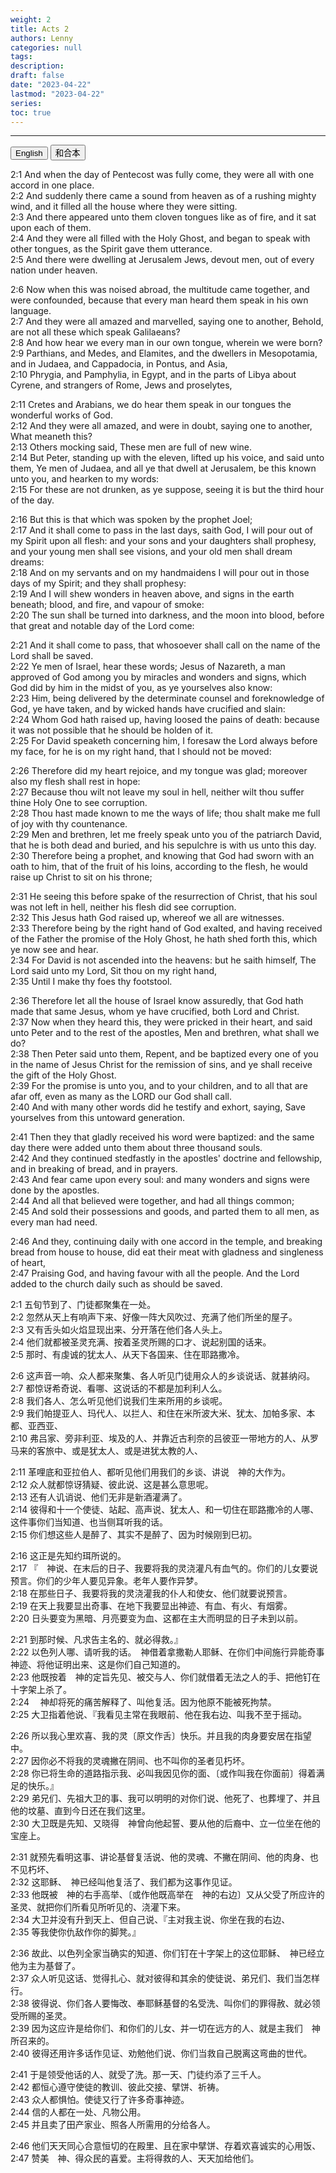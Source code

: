 ```yaml
---
weight: 2
title: Acts 2
authors: Lenny
categories: null
tags: 
description: 
draft: false
date: "2023-04-22"
lastmod: "2023-04-22"
series:
toc: true
---
```



<!--more-->
---

<!-- Tab links -->
<div class="tab">
  <button class="tablinks active" onclick="tablabel(event, 'english')">English</button>
  <button class="tablinks" onclick="tablabel(event, 'chinese')">和合本</button>
  
</div>

<!-- Tab content -->
<div id="english" class="tabcontent" style="display:block">

2:1 And when the day of Pentecost was fully come, they were all with one accord in one place.  
2:2 And suddenly there came a sound from heaven as of a rushing mighty wind, and it filled all the house where they were sitting.  
2:3 And there appeared unto them cloven tongues like as of fire, and it sat upon each of them.  
2:4 And they were all filled with the Holy Ghost, and began to speak with other tongues, as the Spirit gave them utterance.  
2:5 And there were dwelling at Jerusalem Jews, devout men, out of every nation under heaven.  

2:6 Now when this was noised abroad, the multitude came together, and were confounded, because that every man heard them speak in his own language.  
2:7 And they were all amazed and marvelled, saying one to another, Behold, are not all these which speak Galilaeans?  
2:8 And how hear we every man in our own tongue, wherein we were born?  
2:9 Parthians, and Medes, and Elamites, and the dwellers in Mesopotamia, and in Judaea, and Cappadocia, in Pontus, and Asia,  
2:10 Phrygia, and Pamphylia, in Egypt, and in the parts of Libya about Cyrene, and strangers of Rome, Jews and proselytes,  

2:11 Cretes and Arabians, we do hear them speak in our tongues the wonderful works of God.  
2:12 And they were all amazed, and were in doubt, saying one to another, What meaneth this?  
2:13 Others mocking said, These men are full of new wine.  
2:14 But Peter, standing up with the eleven, lifted up his voice, and said unto them, Ye men of Judaea, and all ye that dwell at Jerusalem, be this known unto you, and hearken to my words:  
2:15 For these are not drunken, as ye suppose, seeing it is but the third hour of the day.  

2:16 But this is that which was spoken by the prophet Joel;  
2:17 And it shall come to pass in the last days, saith God, I will pour out of my Spirit upon all flesh: and your sons and your daughters shall prophesy, and your young men shall see visions, and your old men shall dream dreams:  
2:18 And on my servants and on my handmaidens I will pour out in those days of my Spirit; and they shall prophesy:  
2:19 And I will shew wonders in heaven above, and signs in the earth beneath; blood, and fire, and vapour of smoke:  
2:20 The sun shall be turned into darkness, and the moon into blood, before that great and notable day of the Lord come:  

2:21 And it shall come to pass, that whosoever shall call on the name of the Lord shall be saved.  
2:22 Ye men of Israel, hear these words; Jesus of Nazareth, a man approved of God among you by miracles and wonders and signs, which God did by him in the midst of you, as ye yourselves also know:  
2:23 Him, being delivered by the determinate counsel and foreknowledge of God, ye have taken, and by wicked hands have crucified and slain:  
2:24 Whom God hath raised up, having loosed the pains of death: because it was not possible that he should be holden of it.  
2:25 For David speaketh concerning him, I foresaw the Lord always before my face, for he is on my right hand, that I should not be moved:  

2:26 Therefore did my heart rejoice, and my tongue was glad; moreover also my flesh shall rest in hope:  
2:27 Because thou wilt not leave my soul in hell, neither wilt thou suffer thine Holy One to see corruption.  
2:28 Thou hast made known to me the ways of life; thou shalt make me full of joy with thy countenance.  
2:29 Men and brethren, let me freely speak unto you of the patriarch David, that he is both dead and buried, and his sepulchre is with us unto this day.  
2:30 Therefore being a prophet, and knowing that God had sworn with an oath to him, that of the fruit of his loins, according to the flesh, he would raise up Christ to sit on his throne;  

2:31 He seeing this before spake of the resurrection of Christ, that his soul was not left in hell, neither his flesh did see corruption.  
2:32 This Jesus hath God raised up, whereof we all are witnesses.  
2:33 Therefore being by the right hand of God exalted, and having received of the Father the promise of the Holy Ghost, he hath shed forth this, which ye now see and hear.  
2:34 For David is not ascended into the heavens: but he saith himself, The Lord said unto my Lord, Sit thou on my right hand,  
2:35 Until I make thy foes thy footstool.  

2:36 Therefore let all the house of Israel know assuredly, that God hath made that same Jesus, whom ye have crucified, both Lord and Christ.  
2:37 Now when they heard this, they were pricked in their heart, and said unto Peter and to the rest of the apostles, Men and brethren, what shall we do?  
2:38 Then Peter said unto them, Repent, and be baptized every one of you in the name of Jesus Christ for the remission of sins, and ye shall receive the gift of the Holy Ghost.  
2:39 For the promise is unto you, and to your children, and to all that are afar off, even as many as the LORD our God shall call.  
2:40 And with many other words did he testify and exhort, saying, Save yourselves from this untoward generation.  

2:41 Then they that gladly received his word were baptized: and the same day there were added unto them about three thousand souls.  
2:42 And they continued stedfastly in the apostles' doctrine and fellowship, and in breaking of bread, and in prayers.  
2:43 And fear came upon every soul: and many wonders and signs were done by the apostles.  
2:44 And all that believed were together, and had all things common;  
2:45 And sold their possessions and goods, and parted them to all men, as every man had need.  

2:46 And they, continuing daily with one accord in the temple, and breaking bread from house to house, did eat their meat with gladness and singleness of heart,  
2:47 Praising God, and having favour with all the people. And the Lord added to the church daily such as should be saved.  
</div>

<div id="chinese" class="tabcontent">

2:1 五旬节到了、门徒都聚集在一处。  
2:2 忽然从天上有响声下来、好像一阵大风吹过、充满了他们所坐的屋子。  
2:3 又有舌头如火焰显现出来、分开落在他们各人头上。  
2:4 他们就都被圣灵充满、按着圣灵所赐的口才、说起别国的话来。  
2:5 那时、有虔诚的犹太人、从天下各国来、住在耶路撒冷。  

2:6 这声音一响、众人都来聚集、各人听见门徒用众人的乡谈说话、就甚纳闷。  
2:7 都惊讶希奇说、看哪、这说话的不都是加利利人么。  
2:8 我们各人、怎么听见他们说我们生来所用的乡谈呢。  
2:9 我们帕提亚人、玛代人、以拦人、和住在米所波大米、犹太、加帕多家、本都、亚西亚、  
2:10 弗吕家、旁非利亚、埃及的人、并靠近古利奈的吕彼亚一带地方的人、从罗马来的客旅中、或是犹太人、或是进犹太教的人、  

2:11 革哩底和亚拉伯人、都听见他们用我们的乡谈、讲说　神的大作为。  
2:12 众人就都惊讶猜疑、彼此说、这是甚么意思呢。  
2:13 还有人讥诮说、他们无非是新酒灌满了。  
2:14 彼得和十一个使徒、站起、高声说、犹太人、和一切住在耶路撒冷的人哪、这件事你们当知道、也当侧耳听我的话。  
2:15 你们想这些人是醉了、其实不是醉了、因为时候刚到巳初。  

2:16 这正是先知约珥所说的。  
2:17 『　神说、在末后的日子、我要将我的灵浇灌凡有血气的。你们的儿女要说预言。你们的少年人要见异象。老年人要作异梦。  
2:18 在那些日子、我要将我的灵浇灌我的仆人和使女、他们就要说预言。  
2:19 在天上我要显出奇事、在地下我要显出神迹、有血、有火、有烟雾。  
2:20 日头要变为黑暗、月亮要变为血、这都在主大而明显的日子未到以前。  

2:21 到那时候、凡求告主名的、就必得救。』  
2:22 以色列人哪、请听我的话。　神借着拿撒勒人耶稣、在你们中间施行异能奇事神迹、将他证明出来、这是你们自己知道的。  
2:23 他既按着　神的定旨先见、被交与人、你们就借着无法之人的手、把他钉在十字架上杀了。  
2:24 　神却将死的痛苦解释了、叫他复活。因为他原不能被死拘禁。  
2:25 大卫指着他说、『我看见主常在我眼前、他在我右边、叫我不至于摇动。  

2:26 所以我心里欢喜、我的灵〔原文作舌〕快乐。并且我的肉身要安居在指望中。  
2:27 因你必不将我的灵魂撇在阴间、也不叫你的圣者见朽坏。  
2:28 你已将生命的道路指示我、必叫我因见你的面、〔或作叫我在你面前〕得着满足的快乐。』  
2:29 弟兄们、先祖大卫的事、我可以明明的对你们说、他死了、也葬埋了、并且他的坟墓、直到今日还在我们这里。  
2:30 大卫既是先知、又晓得　神曾向他起誓、要从他的后裔中、立一位坐在他的宝座上。  

2:31 就预先看明这事、讲论基督复活说、他的灵魂、不撇在阴间、他的肉身、也不见朽坏、  
2:32 这耶稣、　神已经叫他复活了、我们都为这事作见证。  
2:33 他既被　神的右手高举、〔或作他既高举在　神的右边〕又从父受了所应许的圣灵、就把你们所看见所听见的、浇灌下来。  
2:34 大卫并没有升到天上、但自己说、『主对我主说、你坐在我的右边、  
2:35 等我使你仇敌作你的脚凳。』  

2:36 故此、以色列全家当确实的知道、你们钉在十字架上的这位耶稣、　神已经立他为主为基督了。  
2:37 众人听见这话、觉得扎心、就对彼得和其余的使徒说、弟兄们、我们当怎样行。  
2:38 彼得说、你们各人要悔改、奉耶稣基督的名受洗、叫你们的罪得赦、就必领受所赐的圣灵。  
2:39 因为这应许是给你们、和你们的儿女、并一切在远方的人、就是主我们　神所召来的。  
2:40 彼得还用许多话作见证、劝勉他们说、你们当救自己脱离这弯曲的世代。  

2:41 于是领受他话的人、就受了洗。那一天、门徒约添了三千人。  
2:42 都恒心遵守使徒的教训、彼此交接、擘饼、祈祷。  
2:43 众人都惧怕。使徒又行了许多奇事神迹。  
2:44 信的人都在一处、凡物公用。  
2:45 并且卖了田产家业、照各人所需用的分给各人。  

2:46 他们天天同心合意恒切的在殿里、且在家中擘饼、存着欢喜诚实的心用饭、  
2:47 赞美　神、得众民的喜爱。主将得救的人、天天加给他们。  
</div>